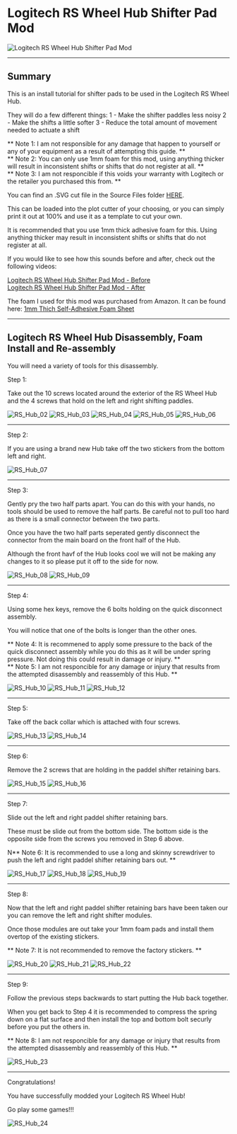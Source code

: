 # Logitech RS Wheel Hub Shifter Pad Mod
![Logitech RS Wheel Hub Shifter Pad Mod](Assets/RS_Hub_01.png)

---
## Summary

This is an install tutorial for shifter pads to be used in the Logitech RS Wheel Hub.  

They will do a few different things:
1 - Make the shifter paddles less noisy
2 - Make the shifts a little softer
3 - Reduce the total amount of movement needed to actuate a shift

** Note 1: I am not responsible for any damage that happen to yourself or any of your equipment as a result of attempting this guide. ** </br>
** Note 2: You can only use 1mm foam for this mod, using anything thicker will result in inconsistent shifts or shifts that do not register at all. ** </br>
** Note 3: I am not responcible if this voids your warranty with Logitech or the retailer you purchased this from. ** </br>

You can find an .SVG cut file in the Source Files folder [HERE](Source%20Files/Logitech%20RS%20Wheel%20Hub%20Shifter%20Pad%20Mod.svg).

This can be loaded into the plot cutter of your choosing, or you can simply print it out at 100% and use it as a template to cut your own.

It is recommended that you use 1mm thick adhesive foam for this.  Using anything thicker may result in inconsistent shifts or shifts that do not register at all.

If you would like to see how this sounds before and after, check out the following videos:

[Logitech RS Wheel Hub Shifter Pad Mod - Before](Assets/RS_Hub_Before.MOV) </br>
[Logitech RS Wheel Hub Shifter Pad Mod - After](Assets/RS_Hub_After.MOV) </br>

The foam I used for this mod was purchased from Amazon.  It can be found here:
[1mm Thich Self-Adhesive Foam Sheet](https://www.amazon.ca/gp/product/B07T5L7756/) </br>

---
## Logitech RS Wheel Hub Disassembly, Foam Install and Re-assembly

You will need a variety of tools for this disassembly. 

Step 1:

Take out the 10 screws located around the exterior of the RS Wheel Hub and the 4 screws that hold on the left and right shifting paddles.

![RS_Hub_02](Assets/RS_Hub_02.JPG)
![RS_Hub_03](Assets/RS_Hub_03.JPG)
![RS_Hub_04](Assets/RS_Hub_04.JPG)
![RS_Hub_05](Assets/RS_Hub_05.JPG)
![RS_Hub_06](Assets/RS_Hub_06.JPG)

---

Step 2:

If you are using a brand new Hub take off the two stickers from the bottom left and right.

![RS_Hub_07](Assets/RS_Hub_07.JPG)


---

Step 3:

Gently pry the two half parts apart.  You can do this with your hands, no tools should be used to remove the half parts.  Be careful not to pull too hard as there is a small connector between the two parts.

Once you have the two half parts seperated gently disconnect the connector from the main board on the front half of the Hub.

Although the front havf of the Hub looks cool we will not be making any changes to it so please put it off to the side for now.

![RS_Hub_08](Assets/RS_Hub_08.JPG)
![RS_Hub_09](Assets/RS_Hub_09.JPG)


---

Step 4:

Using some hex keys, remove the 6 bolts holding on the quick disconnect assembly.

You will notice that one of the bolts is longer than the other ones.

** Note 4: It is recommened to apply some pressure to the back of the quick disconnect assembly while you do this as it will be under spring pressure.  Not doing this could result in damage or injury. ** </br>
** Note 5: I am not responcible for any damage or injury that results from the attempted disassembly and reassembly of this Hub. ** </br>

![RS_Hub_10](Assets/RS_Hub_10.JPG)
![RS_Hub_11](Assets/RS_Hub_11.JPG)
![RS_Hub_12](Assets/RS_Hub_12.JPG)


---

Step 5:

Take off the back collar which is attached with four screws.

![RS_Hub_13](Assets/RS_Hub_13.JPG)
![RS_Hub_14](Assets/RS_Hub_14.JPG)


---

Step 6:

Remove the 2 screws that are holding in the paddel shifter retaining bars.

![RS_Hub_15](Assets/RS_Hub_15.JPG)
![RS_Hub_16](Assets/RS_Hub_16.JPG)


---

Step 7:

Slide out the left and right paddel shifter retaining bars.  

These must be slide out from the bottom side.  The bottom side is the opposite side from the screws you removed in Step 6 above.

N** Note 6: It is recommended to use a long and skinny screwdriver to push the left and right paddel shifter retaining bars out. ** </br>

![RS_Hub_17](Assets/RS_Hub_17.JPG)
![RS_Hub_18](Assets/RS_Hub_18.JPG)
![RS_Hub_19](Assets/RS_Hub_19.JPG)


---

Step 8:

Now that the left and right paddel shifter retaining bars have been taken our you can remove the left and right shifter modules.

Once those modules are out take your 1mm foam pads and install them overtop of the existing stickers.

** Note 7: It is not recommended to remove the factory stickers. ** </br>

![RS_Hub_20](Assets/RS_Hub_20.JPG)
![RS_Hub_21](Assets/RS_Hub_21.JPG)
![RS_Hub_22](Assets/RS_Hub_22.JPG)


---

Step 9:

Follow the previous steps backwards to start putting the Hub back together.

When you get back to Step 4 it is recommended to compress the spring down on a flat surface and then install the top and bottom bolt securly before you put the others in.

** Note 8: I am not responcible for any damage or injury that results from the attempted disassembly and reassembly of this Hub. ** </br>

![RS_Hub_23](Assets/RS_Hub_23.JPG)


---

Congratulations!  

You have successfully modded your Logitech RS Wheel Hub!

Go play some games!!!

![RS_Hub_24](Assets/RS_Hub_24.jpg)
